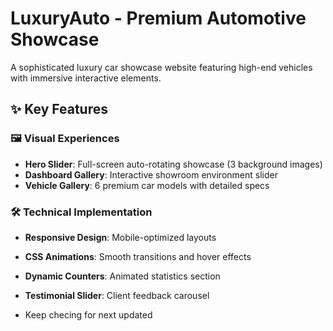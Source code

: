 # LuxuryAuto - Premium Automotive Showcase

A sophisticated luxury car showcase website featuring high-end vehicles with immersive interactive elements.

## ✨ Key Features

### 🖼️ Visual Experiences
- **Hero Slider**: Full-screen auto-rotating showcase (3 background images)
- **Dashboard Gallery**: Interactive showroom environment slider
- **Vehicle Gallery**: 6 premium car models with detailed specs

### 🛠️ Technical Implementation
- **Responsive Design**: Mobile-optimized layouts
- **CSS Animations**: Smooth transitions and hover effects  
- **Dynamic Counters**: Animated statistics section
- **Testimonial Slider**: Client feedback carousel

- Keep checing for next updated
